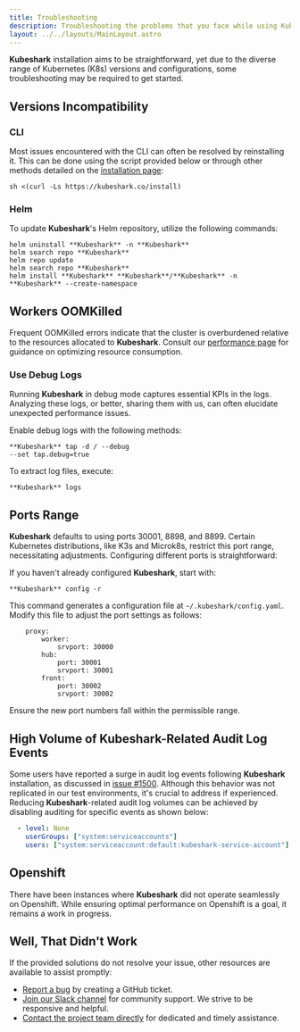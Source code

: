 ```yaml
---
title: Troubleshooting
description: Troubleshooting the problems that you face while using Kubeshark.
layout: ../../layouts/MainLayout.astro
---
```

**Kubeshark** installation aims to be straightforward, yet due to the diverse range of Kubernetes (K8s) versions and configurations, some troubleshooting may be required to get started.

## Versions Incompatibility

### CLI

Most issues encountered with the CLI can often be resolved by reinstalling it. This can be done using the script provided below or through other methods detailed on the [installation page](/en/install):

```shell
sh <(curl -Ls https://kubeshark.co/install)
```

### Helm

To update **Kubeshark**'s Helm repository, utilize the following commands:

```shell
helm uninstall **Kubeshark** -n **Kubeshark**
helm search repo **Kubeshark**
helm repo update
helm search repo **Kubeshark**
helm install **Kubeshark** **Kubeshark**/**Kubeshark** -n **Kubeshark** --create-namespace
```

## Workers OOMKilled

Frequent OOMKilled errors indicate that the cluster is overburdened relative to the resources allocated to **Kubeshark**. Consult our [performance page](/en/performance) for guidance on optimizing resource consumption.

### Use Debug Logs

Running **Kubeshark** in debug mode captures essential KPIs in the logs. Analyzing these logs, or better, sharing them with us, can often elucidate unexpected performance issues.

Enable debug logs with the following methods:
```shell
**Kubeshark** tap -d / --debug
--set tap.debug=true
```

To extract log files, execute:
```shell
**Kubeshark** logs
```

## Ports Range

**Kubeshark** defaults to using ports 30001, 8898, and 8899. Certain Kubernetes distributions, like K3s and Microk8s, restrict this port range, necessitating adjustments. Configuring different ports is straightforward:

If you haven't already configured **Kubeshark**, start with:
```shell
**Kubeshark** config -r
```
This command generates a configuration file at `~/.kubeshark/config.yaml`. Modify this file to adjust the port settings as follows:
```shell
    proxy:
        worker:
            srvport: 30000
        hub:
            port: 30001
            srvport: 30001
        front:
            port: 30002
            srvport: 30002
```
Ensure the new port numbers fall within the permissible range.

## High Volume of **Kubeshark**-Related Audit Log Events

Some users have reported a surge in audit log events following **Kubeshark** installation, as discussed in [issue #1500](https://github.com/kubeshark/kubeshark/issues/1500). Although this behavior was not replicated in our test environments, it's crucial to address if experienced. Reducing **Kubeshark**-related audit log volumes can be achieved by disabling auditing for specific events as shown below:

```yaml
  - level: None
    userGroups: ["system:serviceaccounts"]
    users: ["system:serviceaccount:default:kubeshark-service-account"]
```

## Openshift

There have been instances where **Kubeshark** did not operate seamlessly on Openshift. While ensuring optimal performance on Openshift is a goal, it remains a work in progress.

## Well, That Didn't Work

If the provided solutions do not resolve your issue, other resources are available to assist promptly:

- [Report a bug](https://github.com/kubeshark/kubeshark/issues) by creating a GitHub ticket.
- [Join our Slack channel](https://join.slack.com/t/kubeshark/shared_invite/zt-1m90td3n7-VHxN_~V5kVp80SfQW3SfpA) for community support. We strive to be responsive and helpful.
- [Contact the project team directly](https://kubeshark.co/contact-us) for dedicated and timely assistance.